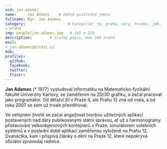 ```yaml
---
uid: jan.adamec
name:     Jan Adamec  	# běžně používáné jméno
fullname: Mgr. Jan Adamec
category:                 	# kategorie: rp, praha, vary, hradec, jmk, senat
- praha
img: people/jan-adamec.jpg   # 165 x 220
description:      	# kratký popis, max 160 znaků
mail:
- jan.adamec@pirati.cz
mob:			 
profiles:
  github:       
  facebook:     
  twitter: 		  
  flickr:		  
---
```


**Jan Adamec** (* 1977) vystudoval informatiku na Matematicko-fyzikální fakultě Univerzity Karlovy, se zaměřením na 2D/3D grafiku, a začal pracovat jako programátor. Od dětství žil v Praze 4, ale Prahu 12 zná od mala, a od roku 2007 se sem už trvale přestěhoval.

Ve veřejném životě se začal angažovat tvorbou užitečných aplikací postavených nad daty publikovanými státní správou, ať už s harmonogramy přistavování velkoobjemových kontejnerů v Praze, simulátorem volebních systémů a v poslední době aplikací zaměřenou vyloženě na Prahu 12, Dvanáctka, kam i přispívá články o dění na Praze 12, které nepokrývá oficiální zpravodaj radnice.
